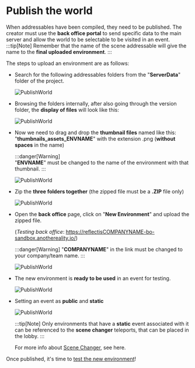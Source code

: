 ﻿---
sidebar_position: 6 
---

# Publish the world
When addressables have been compiled, they need to be published. The creator must use the **back office portal** to send specific data to the main server and allow the world to be selectable to be visited in an event. 
:::tip[Note] 
	Remember that the name of the scene addressable will give the name to the **final uploaded environment**.
:::

The steps to upload an environment are as follows:
- Search for the following addressables folders from the "**ServerData**" folder of the project.

	![PublishWorld](/img/publishworld_1.png)

- Browsing the folders internally, after also going through the version folder, the **display of files** will look like this:

	![PublishWorld](/img/publishworld_2.png)

- Now we need to drag and drop the **thumbnail files** named like this: "**thumbnails_assets_ENVNAME**" with the extension .png (**without spaces** in the name)

	:::danger[Warning] 			
	"**ENVNAME**" must be changed to the name of the environment with that thumbnail.
	:::

	![PublishWorld](/img/publishworld_3.png)

- Zip the **three folders together** (the zipped file must be a **.ZIP** file only)

	![PublishWorld](/img/publishworld_4.png)

- Open the **back office** page, click on "**New Environment**" and upload the zipped file.

	(*Testing back office*: https://reflectisCOMPANYNAME-bo-sandbox.anothereality.io/)

	:::danger[Warning]
	"**COMPANYNAME**" in the link must be changed to your company/team name.
	:::

	![PublishWorld](/img/publishworld_5.png)

- The new environment is **ready to be used** in an event for testing.

	![PublishWorld](/img/publishworld_6.png)

- Setting an event as **public** and **static**

	![PublishWorld](/img/publishworld_7.png)

	:::tip[Note]
	Only environments that have a **static** event associated with it can be referenced to the **scene changer** teleports, that can be placed in the lobby. 
	:::

	For more info about [Scene Changer](/docs/creatorkitcomponents/listofcomponents/SceneChanger), see here.

Once published, it's time to [test the new environment](Test-the-world)!